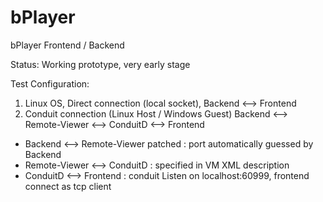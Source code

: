 # bPlayer
bPlayer Frontend / Backend

Status: Working prototype, very early stage

Test Configuration: 
1) Linux OS, Direct connection  (local socket), Backend <--> Frontend
2) Conduit connection (Linux Host / Windows Guest) Backend <--> Remote-Viewer <--> ConduitD <--> Frontend
  - Backend <--> Remote-Viewer patched : port automatically guessed by Backend
  - Remote-Viewer <--> ConduitD : specified in VM XML description
  - ConduitD <--> Frontend : conduit Listen on localhost:60999, frontend connect as tcp client
